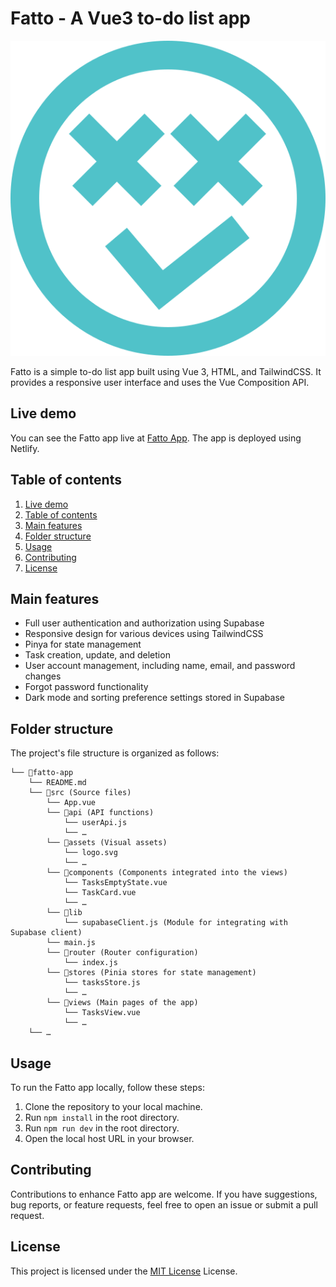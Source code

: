# Fatto - A Vue3 to-do list app

![Fatto Logo](src/assets/logo.svg)

Fatto is a simple to-do list app built using Vue 3, HTML, and TailwindCSS. It provides a responsive user interface and uses the Vue Composition API.

## Live demo
You can see the Fatto app live at [Fatto App](https://fatto-app.netlify.app/). The app is deployed using Netlify.

## Table of contents
1. [Live demo](#live-demo)
2. [Table of contents](#table-of-contents)
3. [Main features](#main-features)
4. [Folder structure](#folder-structure)
5. [Usage](#usage)
6. [Contributing](#contributing)
7. [License](#license)

## Main features
- Full user authentication and authorization using Supabase
- Responsive design for various devices using TailwindCSS
- Pinya for state management
- Task creation, update, and deletion
- User account management, including name, email, and password changes
- Forgot password functionality
- Dark mode and sorting preference settings stored in Supabase

## Folder structure
The project's file structure is organized as follows:

```
└── 📁fatto-app
    └── README.md
    └── 📁src (Source files)
        └── App.vue
        └── 📁api (API functions)
            └── userApi.js
            └── …
        └── 📁assets (Visual assets)
            └── logo.svg
            └── …
        └── 📁components (Components integrated into the views)
            └── TasksEmptyState.vue
            └── TaskCard.vue
            └── …
        └── 📁lib
            └── supabaseClient.js (Module for integrating with Supabase client)
        └── main.js
        └── 📁router (Router configuration)
            └── index.js
        └── 📁stores (Pinia stores for state management)
            └── tasksStore.js
            └── …
        └── 📁views (Main pages of the app)
            └── TasksView.vue
            └── …
    └── …
```

## Usage
To run the Fatto app locally, follow these steps:

1. Clone the repository to your local machine.
2. Run `npm install` in the root directory.
3. Run `npm run dev` in the root directory.
4. Open the local host URL in your browser.

## Contributing
Contributions to enhance Fatto app are welcome. If you have suggestions, bug reports, or feature requests, feel free to open an issue or submit a pull request.

## License
This project is licensed under the [MIT License](https://github.com/steroman/midproject/blob/main/LICENSE) License.